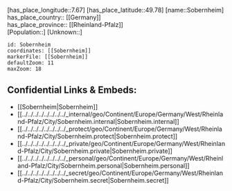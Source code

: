 ﻿---
location: [49.78,7.67] 
mapzoom: [7,12] 
mapmarker: city 
type: City
tags:
- geo/City


SpocWebEntityId: 34334
isDeleted: false
confidential: public

---
[has_place_longitude::7.67] 
[has_place_latitude::49.78] 
[name::Sobernheim] 
has_place_country:: [[Germany]]  
has_place_province:: [[Rheinland-Pfalz]]  
[Population::] 
[Unknown::] 


```leaflet
id: Sobernheim
coordinates: [[Sobernheim]] 
markerFile: [[Sobernheim]] 
defaultZoom: 11 
maxZoom: 18
```


## Confidential Links & Embeds: 
- [[Sobernheim|Sobernheim]]  
- [[../../../../../../../../_internal/geo/Continent/Europe/Germany/West/Rheinland-Pfalz/City/Sobernheim.internal|Sobernheim.internal]] 
- [[../../../../../../../../_protect/geo/Continent/Europe/Germany/West/Rheinland-Pfalz/City/Sobernheim.protect|Sobernheim.protect]] 
- [[../../../../../../../../_private/geo/Continent/Europe/Germany/West/Rheinland-Pfalz/City/Sobernheim.private|Sobernheim.private]] 
- [[../../../../../../../../_personal/geo/Continent/Europe/Germany/West/Rheinland-Pfalz/City/Sobernheim.personal|Sobernheim.personal]] 
- [[../../../../../../../../_secret/geo/Continent/Europe/Germany/West/Rheinland-Pfalz/City/Sobernheim.secret|Sobernheim.secret]] 
